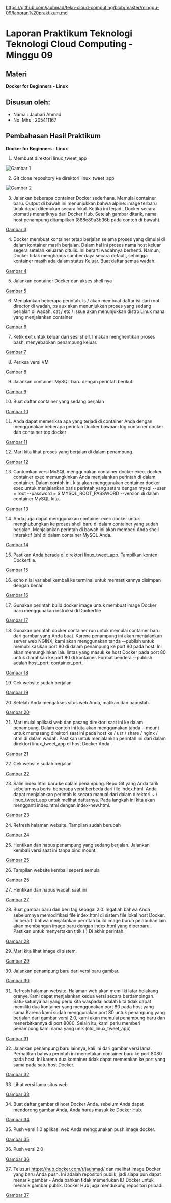 
https://github.com/jauhmad/tekn-cloud-computing/blob/master/minggu-09/laporan%20praktikum.md
# Laporan Praktikum Teknologi Teknologi Cloud Computing - Minggu 09

## Materi

**Docker for Beginners - Linux**

## Disusun oleh:
* Nama : Jauhari Ahmad 
* No. Mhs : 205411167 


## Pembahasan Hasil Praktikum

**Docker for Beginners - Linux**
1. Membuat direktori linux_tweet_app

![Gambar 1](skrinsut/gambar_1.jpg)


2. Git clone repository ke direktori linux_tweet_app

![Gambar 2](skrinsut/gambar_2.jpg)


3. Jalankan beberapa container Docker sederhana. Memulai container baru. Output di bawah ini menunjukkan bahwa alpine: image terbaru tidak dapat ditemukan secara lokal. Ketika ini terjadi, Docker secara otomatis menariknya dari Docker Hub. Setelah gambar ditarik, nama host penampung ditampilkan (888e89a3b36b pada contoh di bawah).

[Gambar 3](skrinsut/gambar_3.jpg)


4. Docker membuat kontainer tetap berjalan selama proses yang dimulai di dalam kontainer masih berjalan. Dalam hal ini proses nama host keluar segera setelah keluaran ditulis. Ini berarti wadahnya berhenti. Namun, Docker tidak menghapus sumber daya secara default, sehingga kontainer masih ada dalam status Keluar. Buat daftar semua wadah.

[Gambar 4](skrinsut/gambar_4.jpg)


5. Jalankan container Docker dan akses shell nya

[Gambar 5](skrinsut/gambar_5.jpg)


6. Menjalankan beberapa perintah. ls / akan membuat daftar isi dari root director di wadah, ps aux akan menunjukkan proses yang sedang berjalan di wadah, cat / etc / issue akan menunjukkan distro Linux mana yang menjalankan container

[Gambar 6](skrinsut/gambar_6.jpg)


7. Ketik exit untuk keluar dari sesi shell. Ini akan menghentikan proses bash, menyebabkan penampung keluar.

[Gambar 7](skrinsut/gambar_7.jpg)


8. Periksa versi VM

[Gambar 8](skrinsut/gambar_8.jpg)


9. Jalankan container MySQL baru dengan perintah berikut.

[Gambar 9](skrinsut/gambar_9.jpg)


10. Buat daftar container yang sedang berjalan

[Gambar 10](skrinsut/gambar_10.jpg)


11. Anda dapat memeriksa apa yang terjadi di container Anda dengan menggunakan beberapa perintah Docker bawaan: log container docker dan container top docker

[Gambar 11](skrinsut/gambar_11.jpg)


12. Mari kita lihat proses yang berjalan di dalam penampung.

[Gambar 12](skrinsut/gambar_12.jpg)


13. Cantumkan versi MySQL menggunakan container docker exec.
docker container exec memungkinkan Anda menjalankan perintah di dalam container. Dalam contoh ini, kita akan menggunakan container docker exec untuk menjalankan baris perintah yang setara dengan mysql --user = root --password = $ MYSQL_ROOT_PASSWORD --version di dalam container MySQL kita.

[Gambar 13](skrinsut/gambar_13.jpg)


14. Anda juga dapat menggunakan container exec docker untuk menghubungkan ke proses shell baru di dalam container yang sudah berjalan. Menjalankan perintah di bawah ini akan memberi Anda shell interaktif (sh) di dalam container MySQL Anda.

[Gambar 14](skrinsut/gambar_14.jpg)


15. Pastikan Anda berada di direktori linux_tweet_app. Tampilkan konten Dockerfile.

[Gambar 15](skrinsut/gambar_15.jpg)


16. echo nilai variabel kembali ke terminal untuk memastikannya disimpan dengan benar.

[Gambar 16](skrinsut/gambar_16.jpg)


17. Gunakan perintah build docker image untuk membuat image Docker baru menggunakan instruksi di Dockerfile

[Gambar 17](skrinsut/gambar_17.jpg)


18. Gunakan perintah docker container run untuk memulai container baru dari gambar yang Anda buat. Karena penampung ini akan menjalankan server web NGINX, kami akan menggunakan tanda --publish untuk memublikasikan port 80 di dalam penampung ke port 80 pada host. Ini akan memungkinkan lalu lintas yang masuk ke host Docker pada port 80 untuk diarahkan ke port 80 di kontainer. Format bendera --publish adalah host_port: container_port.

[Gambar 18](skrinsut/gambar_18.jpg)


19. Cek website sudah berjalan

[Gambar 19](skrinsut/gambar_19.jpg)


20. Setelah Anda mengakses situs web Anda, matikan dan hapuslah.

[Gambar 20](skrinsut/gambar_20.jpg)


21. Mari mulai aplikasi web dan pasang direktori saat ini ke dalam penampung. Dalam contoh ini kita akan menggunakan tanda --mount untuk memasang direktori saat ini pada host ke / usr / share / nginx / html di dalam wadah. Pastikan untuk menjalankan perintah ini dari dalam direktori linux_tweet_app di host Docker Anda.

[Gambar 21](skrinsut/gambar_21.jpg)


22. Cek website sudah berjalan

[Gambar 22](skrinsut/gambar_22.jpg)


23. Salin index.html baru ke dalam penampung. Repo Git yang Anda tarik sebelumnya berisi beberapa versi berbeda dari file index.html. Anda dapat menjalankan perintah ls secara manual dari dalam direktori ~ / linux_tweet_app untuk melihat daftarnya. Pada langkah ini kita akan mengganti index.html dengan index-new.html.

[Gambar 23](skrinsut/gambar_23.jpg)


24. Refresh halaman website. Tampilan sudah berubah

[Gambar 24](skrinsut/gambar_24.jpg)


25. Hentikan dan hapus penampung yang sedang berjalan. Jalankan kembali versi saat ini tanpa bind mount.

[Gambar 25](skrinsut/gambar_25.jpg)


26. Tampilan website kembali seperti semula

[Gambar 25](skrinsut/gambar_22.jpg)


27. Hentikan dan hapus wadah saat ini

[Gambar 27](skrinsut/gambar_27.jpg)


28. Buat gambar baru dan beri tag sebagai 2.0. Ingatlah bahwa Anda sebelumnya memodifikasi file index.html di sistem file lokal host Docker. Ini berarti bahwa menjalankan perintah build image buruh pelabuhan lain akan membangun image baru dengan index.html yang diperbarui. Pastikan untuk menyertakan titik (.) Di akhir perintah.

[Gambar 28](skrinsut/gambar_28.jpg)



29. Mari kita lihat image di sistem.

[Gambar 29](skrinsut/gambar_29.jpg)


30. Jalankan penampung baru dari versi baru gambar.

[Gambar 30](skrinsut/gambar_30.jpg)


31. Refresh halaman website. Halaman web akan memiliki latar belakang oranye.Kami dapat menjalankan kedua versi secara berdampingan. Satu-satunya hal yang perlu kita waspadai adalah kita tidak dapat memiliki dua kontainer yang menggunakan port 80 pada host yang sama.Karena kami sudah menggunakan port 80 untuk penampung yang berjalan dari gambar versi 2.0, kami akan memulai penampung baru dan menerbitkannya di port 8080. Selain itu, kami perlu memberi penampung kami nama yang unik (old_linux_tweet_app)

[Gambar 31](skrinsut/gambar_31.jpg)


32. Jalankan penampung baru lainnya, kali ini dari gambar versi lama. Perhatikan bahwa perintah ini memetakan container baru ke port 8080 pada host. Ini karena dua kontainer tidak dapat memetakan ke port yang sama pada satu host Docker.

[Gambar 32](skrinsut/gambar_32.jpg)


33. Lihat versi lama situs web

[Gambar 33](skrinsut/gambar_33.jpg)


34. Buat daftar gambar di host Docker Anda. sebelum Anda dapat mendorong gambar Anda, Anda harus masuk ke Docker Hub.

[Gambar 34](skrinsut/gambar_34.jpg)


35. Push versi 1.0 aplikasi web Anda menggunakan push image docker.

[Gambar 35](skrinsut/gambar_35.jpg)


36. Push versi 2.0 

[Gambar 36](skrinsut/gambar_36.jpg)


37. Telusuri https://hub.docker.com/r/jauhmad/ dan melihat image Docker yang baru Anda push. Ini adalah repositori publik, jadi siapa pun dapat menarik gambar - Anda bahkan tidak memerlukan ID Docker untuk menarik gambar publik. Docker Hub juga mendukung repositori pribadi.

[Gambar 37](skrinsut/gambar_37.jpg)






